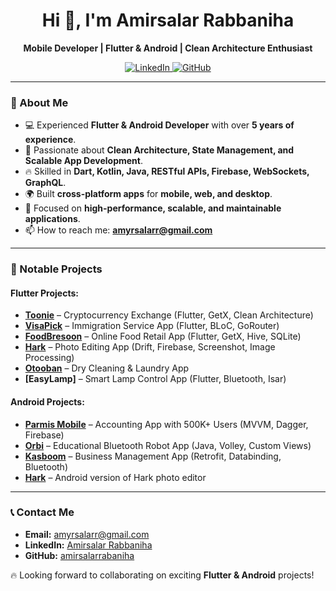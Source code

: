 <h1 align="center">Hi 👋, I'm Amirsalar Rabbaniha</h1>

<p align="center">
  <strong>Mobile Developer | Flutter & Android | Clean Architecture Enthusiast</strong>
</p>

<p align="center">
  <a href="https://www.linkedin.com/in/amirsalar-rabbaniha-55a3231b9/" target="_blank">
    <img src="https://img.shields.io/badge/LinkedIn-Profile-blue" alt="LinkedIn" />
  </a>
  <a href="https://github.com/amirsalarrabaniha" target="_blank">
    <img src="https://img.shields.io/badge/GitHub-Profile-black" alt="GitHub" />
  </a>
</p>

---

### 🚀 About Me

- 💻 Experienced **Flutter & Android Developer** with over **5 years of experience**.
- 📱 Passionate about **Clean Architecture, State Management, and Scalable App Development**.
- 🔥 Skilled in **Dart, Kotlin, Java, RESTful APIs, Firebase, WebSockets, GraphQL**.
- 🌍 Built **cross-platform apps** for **mobile, web, and desktop**.
- 🎯 Focused on **high-performance, scalable, and maintainable applications**.
- 📫 How to reach me: **[amyrsalarr@gmail.com](mailto:amyrsalarr@gmail.com)**

---

### 📌 Notable Projects

#### **Flutter Projects:**
- **[Toonie](https://toonie.org/)** – Cryptocurrency Exchange (Flutter, GetX, Clean Architecture)
- **[VisaPick](https://visapick.com/fa/)** – Immigration Service App (Flutter, BLoC, GoRouter)
- **[FoodBresoon](https://bresoon.com/)** – Online Food Retail App (Flutter, GetX, Hive, SQLite)
- **[Hark](https://cafebazaar.ir/app/ir.hark.photoeditor?l=en)** – Photo Editing App (Drift, Firebase, Screenshot, Image Processing)
- **[Otooban](https://otooban.ir/)** – Dry Cleaning & Laundry App
- **[EasyLamp]** – Smart Lamp Control App (Flutter, Bluetooth, Isar)

#### **Android Projects:**
- **[Parmis Mobile](https://www.parmisit.com/)** – Accounting App with 500K+ Users (MVVM, Dagger, Firebase)
- **[Orbi](https://kasboom.ir/)** – Educational Bluetooth Robot App (Java, Volley, Custom Views)
- **[Kasboom](https://kasboom.ir/)** – Business Management App (Retrofit, Databinding, Bluetooth)
- **[Hark](https://cafebazaar.ir/app/ir.hark.photoeditor?l=en)** – Android version of Hark photo editor

---

### 📞 Contact Me

- **Email:** [amyrsalarr@gmail.com](mailto:amyrsalarr@gmail.com)  
- **LinkedIn:** [Amirsalar Rabbaniha](https://www.linkedin.com/in/amirsalar-rabbaniha-55a3231b9/)  
- **GitHub:** [amirsalarrabaniha](https://github.com/amirsalarrabaniha)  

🔥 Looking forward to collaborating on exciting **Flutter & Android** projects!

